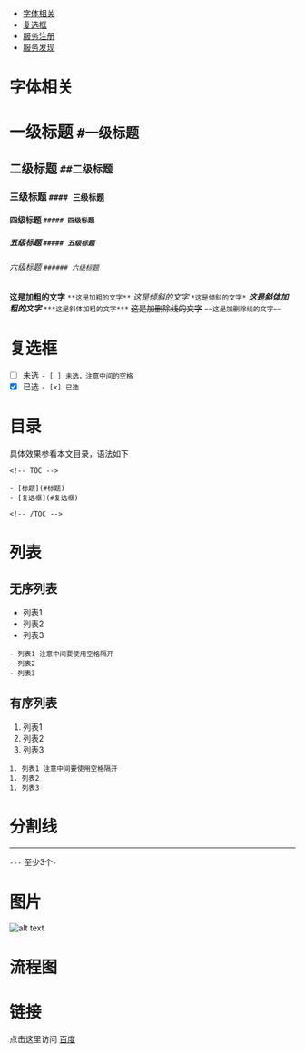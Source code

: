 <!-- TOC -->

- [字体相关](#标题)
- [复选框](#复选框)
- [服务注册](#服务注册)
- [服务发现](#服务发现)

<!-- /TOC -->

# 字体相关
# 一级标题 `#一级标题`
## 二级标题 `##二级标题`
### 三级标题 `#### 三级标题`
#### 四级标题 `##### 四级标题`
##### 五级标题 `##### 五级标题`
###### 六级标题 `###### 六级标题`

**这是加粗的文字** `**这是加粗的文字**`
*这是倾斜的文字* `*这是倾斜的文字*`
***这是斜体加粗的文字*** `***这是斜体加粗的文字***`
~~这是加删除线的文字~~ `~~这是加删除线的文字~~`

# 复选框
- [ ] 未选 `- [ ] 未选，注意中间的空格`
- [x] 已选 `- [x] 已选`

# 目录
具体效果参看本文目录，语法如下
```
<!-- TOC -->

- [标题](#标题)
- [复选框](#复选框)

<!-- /TOC -->
```
# 列表
## 无序列表
- 列表1
- 列表2
- 列表3

```
- 列表1 注意中间要使用空格隔开
- 列表2
- 列表3
```
## 有序列表
1. 列表1
1. 列表2
1. 列表3

```
1. 列表1 注意中间要使用空格隔开
1. 列表2
1. 列表3
```

# 分割线
---
`---` 至少3个`-`

# 图片
![alt text](./images/psb.jpeg "我的家乡")

# 流程图

# 链接
点击这里访问 [百度](http://www.baidu.com/)



